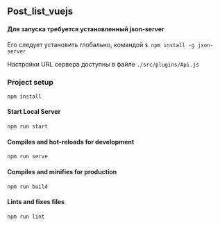 ## Post_list_vuejs

#### Для запуска требуется установленный json-server

Его следует установить глобально, командой `$ npm install -g json-server`

Настройки URL сервера доступны в файле `./src/plugins/Api.js`

### Project setup

```
npm install
```

#### Start Local Server

```
npm run start
```

#### Compiles and hot-reloads for development

```
npm run serve
```

#### Compiles and minifies for production

```
npm run build
```

#### Lints and fixes files

```
npm run lint
```
